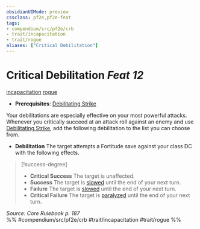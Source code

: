 ```yaml
---
obsidianUIMode: preview
cssclass: pf2e,pf2e-feat
tags:
- compendium/src/pf2e/crb
- trait/incapacitation
- trait/rogue
aliases: ["Critical Debilitation"]
---
```

# Critical Debilitation  *Feat 12*  
[incapacitation](../../rules/traits/incapacitation.md)  [rogue](../../rules/traits/rogue.md)  

- **Prerequisites**: [Debilitating Strike](../../rules/actions/debilitating-strike.md)

Your debilitations are especially effective on your most powerful attacks. Whenever you critically succeed at an attack roll against an enemy and use [Debilitating Strike](../../rules/actions/debilitating-strike.md), add the following debilitation to the list you can choose from.

- **Debilitation** The target attempts a Fortitude save against your class DC with the following effects.

> [!success-degree] 
> - **Critical Success** The target is unaffected.
> - **Success** The target is [slowed](../../rules/conditions.md#Slowed) until the end of your next turn.
> - **Failure** The target is [slowed](../../rules/conditions.md#Slowed) until the end of your next turn.
> - **Critical Failure** The target is [paralyzed](../../rules/conditions.md#Paralyzed) until the end of your next turn.

*Source: Core Rulebook p. 187*  
%% #compendium/src/pf2e/crb #trait/incapacitation #trait/rogue %%